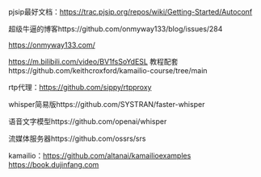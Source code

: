 pjsip最好文档：https://trac.pjsip.org/repos/wiki/Getting-Started/Autoconf

超级牛逼的博客https://github.com/onmyway133/blog/issues/284

https://onmyway133.com/

 https://m.bilibili.com/video/BV1fsSoYdESL 教程配套https://github.com/keithcroxford/kamailio-course/tree/main

rtp代理：https://github.com/sippy/rtpproxy

whisper简易版https://github.com/SYSTRAN/faster-whisper

语音文字模型https://github.com/openai/whisper

流媒体服务器https://github.com/ossrs/srs

kamailio：https://github.com/altanai/kamailioexamples
https://book.dujinfang.com